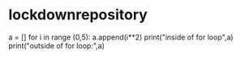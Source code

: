 # lockdownrepository
a = []
for i in range (0,5):
  a.append(i**2)
  print("inside of for loop",a)
print("outside of for loop:",a)
